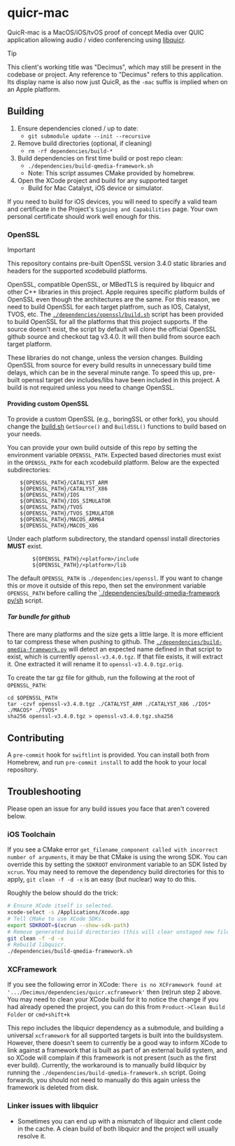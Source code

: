 # quicr-mac

QuicR-mac is a MacOS/iOS/tvOS proof of concept Media over QUIC application allowing audio / video conferencing using [libquicr](https://github.com/quicr/libquicr).

> [!TIP]  
> This client's working title was "Decimus", which may still be present in the codebase or project. Any reference to "Decimus" refers to this application. Its display name is also now just QuicR, as the `-mac` suffix is implied when on an Apple platform.

## Building

1. Ensure dependencies cloned / up to date:
    - `git submodule update --init --recursive`
2. Remove build directories (optional, if cleaning)
    - `rm -rf dependencies/build-*`
3. Build dependencies on first time build or post repo clean:
    - `./dependencies/build-qmedia-framework.sh`
    - Note: This script assumes CMake provided by homebrew.
4. Open the XCode project and build for any supported target
    - Build for Mac Catalyst, iOS device or simulator.

If you need to build for iOS devices, you will need to specify a valid team and certificate in the Project's `Signing and Capabilities` page. Your own personal certificate should work well enough for this.

### OpenSSL
> [!IMPORTANT]
> This repository contains pre-built OpenSSL version 3.4.0 static libraries and headers for the supported xcodebuild platforms.

OpenSSL, compatible OpenSSL, or MBedTLS is required by libquicr and other C++ libraries in this project. Apple requires
specific platform builds of OpenSSL even though the architectures are the same. For this reason, we need to build
OpenSSL for each target platfrom, such as IOS, Catalyst, TVOS, etc.  The
[`./dependencies/openssl/build.sh`](dependencies/openssl/build.sh) script has been provided to build 
OpenSSL for all the platforms that this project supports. If the source doesn't exist, the script by default 
will clone the official OpenSSL github source and checkout tag v3.4.0. It will then build from source
each target platform. 

These libraries do not change, unless the version changes. Building OpenSSL from source for every build results in
unnecessary build time delays, which can be in the several minute range. To speed this up, pre-built openssl
target dev includes/libs have been included in this project. A build is not required unless you need to change
OpenSSL.

#### Providing custom OpenSSL

To provide a custom OpenSSL (e.g., boringSSL or other fork), you should change the
[build.sh](dependencies/openssl/build.sh) `GetSource()` and `BuildSSL()` functions to build based
on your needs. 

You can provide your own build outside of this repo by setting the environment variable `OPENSSL_PATH`.
Expected based directories must exist in the `OPENSSL_PATH` for each xcodebuild platform. Below are the
expected subdirectories:

```
    ${OPENSSL_PATH}/CATALYST_ARM
    ${OPENSSL_PATH}/CATALYST_X86
    ${OPENSSL_PATH}/IOS
    ${OPENSSL_PATH}/IOS_SIMULATOR
    ${OPENSSL_PATH}/TVOS
    ${OPENSSL_PATH}/TVOS_SIMULATOR
    ${OPENSSL_PATH}/MACOS_ARM64
    ${OPENSSL_PATH}/MACOS_X86
```

Under each platform subdirectory, the standard openssl install directories **MUST** exist.

```
        ${OPENSSL_PATH}/<platform>/include
        ${OPENSSL_PATH}/<platform>/lib
```

The default `OPENSSL_PATH` is `./dependencies/openssl`. If you want to change this or move it outside
of this repo, then set the environment variable `OPENSSL_PATH` before calling the
[`./dependencies/build-qmedia-framework py/sh](dependencies/build-qmedia-framework.py) script. 

##### Tar bundle for github

There are many platforms and the size gets a little large. It is more efficient to tar compress these
when pushing to github. The [`./dependencies/build-qmedia-framework.py`](dependencies/build-qmedia-framework.py)
will detect an expected name defined in that script to exist, which is currently `openssl-v3.4.0.tgz`. If that file
exists, it will extract it. One extracted it will rename it to `openssl-v3.4.0.tgz.orig`. 

To create the tar gz file for github, run the following at the root of `OPENSSL_PATH`:

```
cd $OPENSSL_PATH
tar -czvf openssl-v3.4.0.tgz ./CATALYST_ARM ./CATALYST_X86 ./IOS* ./MACOS* ./TVOS*
sha256 openssl-v3.4.0.tgz > openssl-v3.4.0.tgz.sha256
```

## Contributing

A `pre-commit` hook for `swiftlint` is provided. You can install both from Homebrew, and run `pre-commit install` to add the hook to your local repository.

## Troubleshooting

Please open an issue for any build issues you face that aren't covered below.

### iOS Toolchain

If you see a CMake error `get_filename_component called with incorrect number of arguments`, it may be that CMake is using the wrong SDK. You can override this by setting the `SDKROOT` environment variable to an SDK listed by `xcrun`. You may need to remove the dependency build directories for this to apply, `git clean -f -d -x` is an easy (but nuclear) way to do this.

Roughly the below should do the trick:

```bash
# Ensure XCode itself is selected.
xcode-select -s /Applications/Xcode.app
# Tell CMake to use XCode SDKs.
export SDKROOT=$(xcrun --show-sdk-path)
# Remove generated build directories (this will clear unstaged new files).
git clean -f -d -x
# Rebuild libquicr.
./dependencies/build-qmedia-framework.sh
```

### XCFramework

If you see the following error in XCode: `There is no XCFramework found at '.../Decimus/dependencies/quicr.xcframework'` then (re)run step 2 above. You may need to clean your XCode build for it to notice the change if you had already opened the project, you can do this from `Product->Clean Build Folder` or `cmd+shift+k`

This repo includes the libquicr dependency as a submodule, and building a universal `xcframework` for all supported targets is built into the buildsystem. However, there doesn't seem to currently be a good way to inform XCode to link against a framework that is built as part of an external build system, and so XCode will complain if this framework is not present (such as the first ever build). Currently, the workaround is to manually build libquicr by running the `./dependencies/build-qmedia-framework.sh` script. Going forwards, you should not need to manually do this again unless the framework is deleted from disk.

### Linker issues with libquicr

- Sometimes you can end up with a mismatch of libquicr and client code in the cache. A clean build of both libquicr and the project will usually resolve it.
